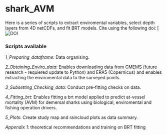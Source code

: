 # shark_AVM
Here is a series of scripts to extract enviromental variables, select depth layers from 4D netCDFs, and fit BRT models.
Cite using the following doi:
[![DOI](https://zenodo.org/)

### Scripts available
*1_Preparing_dataframe*: Data organising.

*2_Obtaining_Enviro_data*: Enables downloading data from CMEMS (future research - requiered update to Python) and ERA5 (Copernicus) and enables extracting the enviromental data to the surveyed points.

*3_Subsetting_Checking_data*: Conduct pre-fitting checks on data.

*4_Fitting_brt*: Enables fitting a brt model applied to predict at-vessel mortality (AVM) for demersal sharks using biological, enviromental and fishing operation drivers.

*5_Plots*: Create study map and raincloud plots as data summary. 

*Appendix 1*: theoretical recommendations and training on BRT fitting
